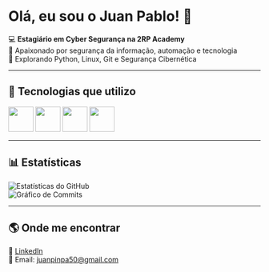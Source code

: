 # Olá, eu sou o Juan Pablo! 👋  

💻 **Estagiário em Cyber Segurança na 2RP Academy**  
🔐 Apaixonado por segurança da informação, automação e tecnologia  
🚀 Explorando Python, Linux, Git e Segurança Cibernética  

---

## 🚀 Tecnologias que utilizo  

<p align="left">
  <img src="https://cdn.jsdelivr.net/gh/devicons/devicon/icons/python/python-original.svg" width="50" height="50"/>
  <img src="https://cdn.jsdelivr.net/gh/devicons/devicon/icons/linux/linux-original.svg" width="50" height="50"/>
  <img src="https://cdn.jsdelivr.net/gh/devicons/devicon/icons/git/git-original.svg" width="50" height="50"/>
  <img src="https://cdn.jsdelivr.net/gh/devicons/devicon/icons/java/java-original.svg" width="50" height="50"/>
</p>

---

## 📊 Estatísticas  

![Estatísticas do GitHub](https://github-readme-stats.vercel.app/api?username=JJuanPabl0ss&show_icons=true&theme=dracula)  
![Gráfico de Commits](https://github-readme-activity-graph.vercel.app/graph?username=JJuanPabl0s&theme=dracula)  

---

## 🌎 Onde me encontrar  

🔗 [LinkedIn](https://www.linkedin.com/in/seu-usuario/)  
📧 Email: juanpinpa50@gmail.com
